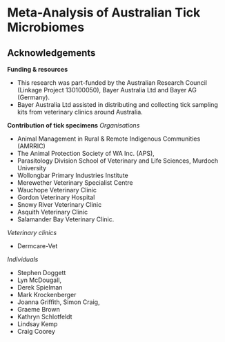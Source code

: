# Meta-Analysis of Australian Tick Microbiomes

## Acknowledgements

**Funding & resources**
- This research was part-funded by the Australian Research Council (Linkage Project
130100050), Bayer Australia Ltd and Bayer AG (Germany).
- Bayer Australia Ltd assisted in distributing and collecting tick sampling kits from veterinary clinics around Australia.

**Contribution of tick specimens**
_Organisations_
- Animal Management in Rural & Remote Indigenous Communities (AMRRIC)
- The Animal Protection Society of WA Inc. (APS),
- Parasitology Division School of Veterinary and Life Sciences, Murdoch University
- Wollongbar Primary Industries Institute
- Merewether Veterinary Specialist Centre
- Wauchope Veterinary Clinic
- Gordon Veterinary Hospital
- Snowy River Veterinary Clinic
- Asquith Veterinary Clinic
- Salamander Bay Veterinary Clinic.

_Veterinary clinics_
- Dermcare-Vet

_Individuals_
- Stephen Doggett
- Lyn McDougall,
- Derek Spielman
- Mark Krockenberger
- Joanna Griffith, Simon Craig,
- Graeme Brown
- Kathryn Schlotfeldt
- Lindsay Kemp
- Craig Coorey
